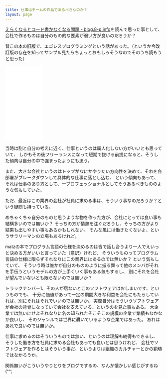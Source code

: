 ```yaml
---
title: 仕事はチームの作品であるべきなのか？
layout: page
---
```

[えらくなるとコード書かなくなる問題 - blog.8-p.info](https://blog.8-p.info/ja/2022/09/23/staff/)を読んで思った事として、
会社で作るものは自分のもの的な要素が弱い方が良いのだろうか？

昔この本の旧版で、エゴレスプログラミングという話があった。（というか今改訂版の存在を知ってサンプル見たらちょっとおもしろそうなのでそのうち読もうと思った）

<iframe sandbox="allow-popups allow-scripts allow-modals allow-forms allow-same-origin" style="width:120px;height:240px;" marginwidth="0" marginheight="0" scrolling="no" frameborder="0" src="//rcm-fe.amazon-adsystem.com/e/cm?lt1=_blank&bc1=000000&IS2=1&bg1=FFFFFF&fc1=000000&lc1=0000FF&t=karino203-22&language=ja_JP&o=9&p=8&l=as4&m=amazon&f=ifr&ref=as_ss_li_til&asins=B00F0FQ8C4&linkId=f26711858d5db926d380ddbdfa0c8a6a"></iframe>

当時は割と自分の考えに近く、仕事というのは属人化しない方がいいとも思っていて、
しかもその後フリーランスになって短期で抜ける前提になると、そうした傾向は自分の中で強まったようにも思う。

また、大きな会社というのはトップがなにかやりたい方向性を決めて、それを各部署がブレークダウンして具体的な仕事に落とし込む、
という傾向もあって、それは仕事のあり方として、一プロフェッショナルとしてそうあるべきもののような気もしていた。

ただ、最近はこの業界の会社が社員に求める事は、そういう事なのだろうか？という疑問も持っている。

めちゃくちゃ自分のものと思うような物を作った方が、会社にとっては良い事も結構多いのでは無いか？
そっちの方が情熱を注ぐだろうし、そっちの方がより結果も出しやすい事もあるかもしれない。
そんな風には働きたくないよ、というサラリーマンの立場もあるけれど。

matzの本でプログラム言語の仕様を決めるのは皆で話し合うより一人でえいっと決める方がいいと言っていた（意訳）けれど、
そういうものってプログラム言語の仕様に限らずそれなりにこの業界にはあるのでは無いか？
という気もしていて、
そういう時は誰かが自分のもののように振る舞って他のメンバがそれを手伝うというモデルの方が上手くいく事もある気もするし、
別にそれを会社が望んでいないとも限らないのでは無いか？

トラックナンバー1、その人が居ないとこのソフトウェアはおしまいです、というものでも、
十分に価値があって一定の期間大きな利益を会社にもたらしていれば、別にそれはそれでいいのでは無いか。
実際自分はそういうソフトウェアが会社の背骨になっていて会社を支えている、というのを見た事もある。
大企業では無いにせよそれなりに名の知られたそこそこの規模の企業で業績もなかなか良いし、
そのジャンルでは世界に轟いているような企業ではあった。
あれはあれで良いのでは無いか。

仕事に求めるのはそういうものでは無い、というのは理解も納得もできるし、
そうした働き方を社員に求める会社もあっても良いとは思うけれど、
会社でソフトウェアを作るとはそういう事だ、というよりは組織のカルチャーとかの範疇ではなかろうか。

関係無いがこういうやりとりをブログでするの、なんか懐かしい感じがするね(^^;